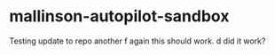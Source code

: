 # mallinson-autopilot-sandbox

Testing update to repo another f again this should work. d did it work?